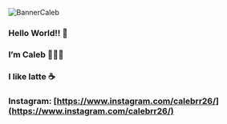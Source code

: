 ![BannerCaleb](https://github.com/CalebRRo/BannerGitHub/assets/105598884/c06d80a3-71ac-4355-becc-d5af47c1587f)

### Hello World!! 👋
### I’m Caleb 👨🏽‍💻
### I like latte ☕



### Instagram: [https://www.instagram.com/calebrr26/](https://www.instagram.com/calebrr26/)

<!--
**CalebRRo/CalebRRo** is a ✨ _special_ ✨ repository because its `README.md` (this file) appears on your GitHub profile.

Here are some ideas to get you started:

- 🔭 I’m currently working on ...
- 🌱 I’m currently learning ...
- 👯 I’m looking to collaborate on ...
- 🤔 I’m looking for help with ...
- 💬 Ask me about ...
- 📫 How to reach me: ...
- 😄 Pronouns: ...
- ⚡ Fun fact: ...
-->
